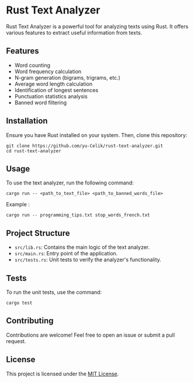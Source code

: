 # Rust Text Analyzer

Rust Text Analyzer is a powerful tool for analyzing texts using Rust. It offers various features to extract useful information from texts.

## Features

- Word counting
- Word frequency calculation
- N-gram generation (bigrams, trigrams, etc.)
- Average word length calculation
- Identification of longest sentences
- Punctuation statistics analysis
- Banned word filtering

## Installation

Ensure you have Rust installed on your system. Then, clone this repository:
```
git clone https://github.com/yu-Celik/rust-text-analyzer.git
cd rust-text-analyzer
```

## Usage

To use the text analyzer, run the following command:

```
cargo run -- <path_to_text_file> <path_to_banned_words_file>
```

Example :
```
cargo run -- programming_tips.txt stop_words_french.txt
```

## Project Structure

- `src/lib.rs`: Contains the main logic of the text analyzer.
- `src/main.rs`: Entry point of the application.
- `src/tests.rs`: Unit tests to verify the analyzer's functionality.

## Tests

To run the unit tests, use the command:
```
cargo test
```

## Contributing

Contributions are welcome! Feel free to open an issue or submit a pull request.

## License

This project is licensed under the [MIT License](LICENSE).
